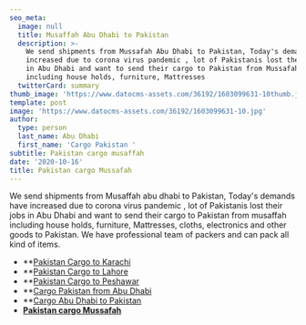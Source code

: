 ```yaml
---
seo_meta:
  image: null
  title: Musaffah Abu Dhabi to Pakistan
  description: >-
    We send shipments from Mussafah Abu Dhabi to Pakistan, Today's demands have
    increased due to corona virus pandemic , lot of Pakistanis lost their jobs
    in Abu Dhabi and want to send their cargo to Pakistan from Mussafah
    including house holds, furniture, Mattresses
  twitterCard: summary
thumb_image: 'https://www.datocms-assets.com/36192/1603099631-10thumb.jpg'
template: post
image: 'https://www.datocms-assets.com/36192/1603099631-10.jpg'
author:
  type: person
  last_name: Abu Dhabi
  first_name: 'Cargo Pakistan '
subtitle: Pakistan cargo musaffah
date: '2020-10-16'
title: Pakistan cargo Mussafah
---
```

We send shipments from Musaffah abu dhabi to Pakistan, Today's demands have increased due to corona virus pandemic , lot of Pakistanis lost their jobs in Abu Dhabi and want to send their cargo to Pakistan from musaffah including house holds, furniture, Mattresses, cloths, electronics and other goods to Pakistan. We have professional team of packers and can pack all kind of items.


* **[Pakistan Cargo to Karachi ](https://www.pakistancargoexpress.com/blog/pakistan-cargo-to-karachi-from-abu-dhabi/)
* **[Pakistan Cargo to Lahore](https://www.pakistancargoexpress.com/blog/pakistan-cargo-to-lahore-from-abu-dhabi/)
* **[Pakistan Cargo to Peshawar](https://www.pakistancargoexpress.com/blog/pakistan-cargo-to-peshawar-from-abu-dhabi/)
* **[Cargo Pakistan from Abu Dhabi](https://www.pakistancargoexpress.com/blog/cargo-pakistan-from-dbu-dhabi/)
* **[Cargo Abu Dhabi to Pakistan](https://www.pakistancargoexpress.com/blog/cargo-abu-dhabi-to-pakistan/)
* **[Pakistan cargo Mussafah](https://www.pakistancargoexpress.com/blog/pakistan-cargo-mussafah/)**
